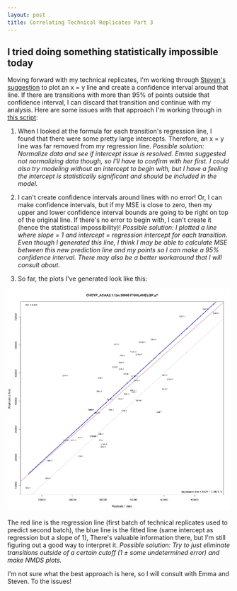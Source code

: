 ```yaml
---
layout: post
title: Correlating Technical Replicates Part 3
---
```


## I tried doing something statistically impossible today

Moving forward with my technical replicates, I'm working through [Steven's suggestion](https://github.com/RobertsLab/project-oyster-oa/issues/18) to plot an x = y line and create a confidence interval around that line. If there are transitions with more than 95% of points outside that confidence interval, I can discard that transition and continue with my analysis. Here are some issues with that approach I'm working through in [this script](https://github.com/RobertsLab/project-oyster-oa/blob/master/analyses/DNR_SRM_20170902/2017-10-10-Troubleshooting/2017-10-24-Confidence-Interval-Transitions/2017-10-24-NMDS-for-Technical-Replication-with-Confidence-Intervals.R):

1. When I looked at the formula for each transition's regression line, I found that there were some pretty large intercepts. Therefore, an x = y line was far removed from my regression line.
*Possible solution: Normalize data and see if intercept issue is resolved. Emma suggested not normalizing data though, so I'll have to confirm with her first. I could also try modeling without an intercept to begin with, but I have a feeling the intercept is statistically significant and should be included in the model.*

2. I can't create confidence intervals around lines with no error! Or, I can make confidence intervals, but if my MSE is close to zero, then my upper and lower confidence interval bounds are going to be right on top of the original line. If there's no error to begin with, I can't create it (hence the statistical impossibility)!
*Possible solution: I plotted a line where slope = 1 and intercept = regression intercept for each transition. Even though I generated this line, I think I may be able to calculate MSE between this new prediction line and my points so I can make a 95% confidence interval. There may also be a better workaround that I will consult about.*

3. So far, the plots I've generated look like this:

![regression](https://raw.githubusercontent.com/RobertsLab/project-oyster-oa/master/analyses/DNR_SRM_20170902/2017-10-10-Troubleshooting/2017-10-24-Confidence-Interval-Transitions/CHOYP_ACAA2.1.1%7Cm.30666%20ITGHLAHELQR%20y7%20confint.jpeg)

The red line is the regression line (first batch of technical replicates used to predict second batch), the blue line is the fitted line (same intercept as regression but a slope of 1), There's valuable information there, but I'm still figuring out a good way to interpret it.
*Possible solution: Try to just eliminate transitions outside of a certain cutoff (1 ± some undetermined error) and make NMDS plots.*

I'm not sure what the best approach is here, so I will consult with Emma and Steven. To the issues!
